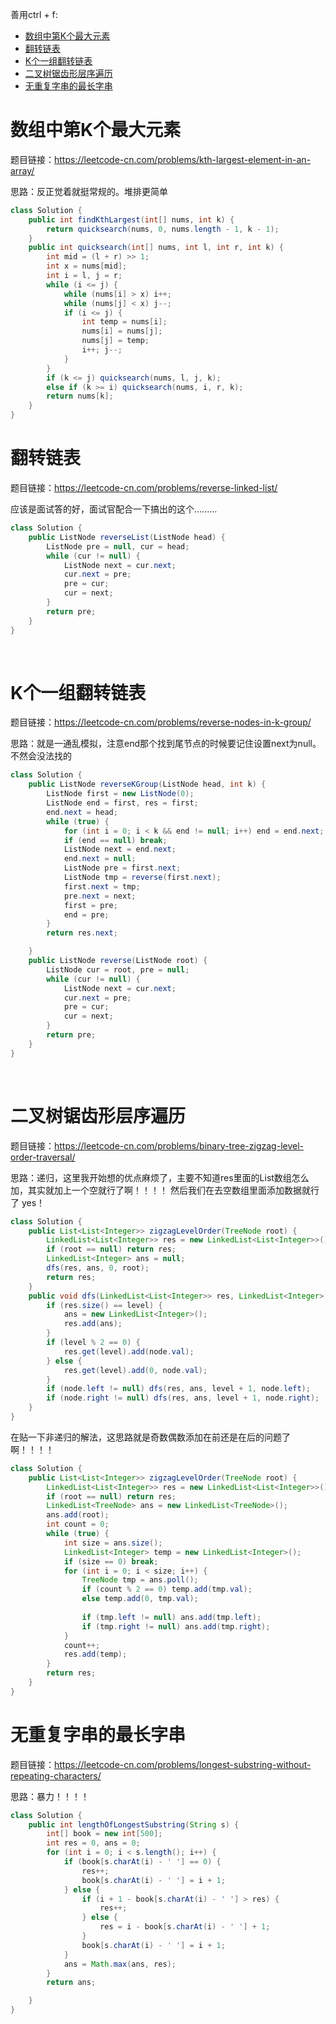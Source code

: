 善用ctrl + f:

* [数组中第K个最大元素](#数组中第K个最大元素)
* [翻转链表](#翻转链表)
* [K个一组翻转链表](#K个一组翻转链表)
* [二叉树锯齿形层序遍历](#二叉树锯齿形层序遍历)
* [无重复字串的最长字串](#无重复字串的最长字串)

# 数组中第K个最大元素
题目链接：https://leetcode-cn.com/problems/kth-largest-element-in-an-array/

思路：反正觉着就挺常规的。堆排更简单
```java
class Solution {
    public int findKthLargest(int[] nums, int k) {
        return quicksearch(nums, 0, nums.length - 1, k - 1);
    }
    public int quicksearch(int[] nums, int l, int r, int k) {
        int mid = (l + r) >> 1;
        int x = nums[mid];
        int i = l, j = r;
        while (i <= j) {
            while (nums[i] > x) i++;
            while (nums[j] < x) j--;
            if (i <= j) {
                int temp = nums[i];
                nums[i] = nums[j];
                nums[j] = temp;
                i++; j--;
            }
        }
        if (k <= j) quicksearch(nums, l, j, k);
        else if (k >= i) quicksearch(nums, i, r, k);
        return nums[k];
    }
}
```
# 翻转链表
题目链接：https://leetcode-cn.com/problems/reverse-linked-list/

应该是面试答的好，面试官配合一下搞出的这个.........
```java
class Solution {
    public ListNode reverseList(ListNode head) {
        ListNode pre = null, cur = head;
        while (cur != null) {
            ListNode next = cur.next;
            cur.next = pre;
            pre = cur;
            cur = next;
        }
        return pre;
    }
}
```
&nbsp;
# K个一组翻转链表
题目链接：https://leetcode-cn.com/problems/reverse-nodes-in-k-group/

思路：就是一通乱模拟，注意end那个找到尾节点的时候要记住设置next为null。不然会没法找的
```java
class Solution {
    public ListNode reverseKGroup(ListNode head, int k) {
        ListNode first = new ListNode(0);
        ListNode end = first, res = first;
        end.next = head;
        while (true) {
            for (int i = 0; i < k && end != null; i++) end = end.next;
            if (end == null) break;
            ListNode next = end.next;
            end.next = null;
            ListNode pre = first.next;
            ListNode tmp = reverse(first.next); 
            first.next = tmp;
            pre.next = next;
            first = pre;
            end = pre;
        }
        return res.next;

    }
    public ListNode reverse(ListNode root) {
        ListNode cur = root, pre = null;
        while (cur != null) {
            ListNode next = cur.next;
            cur.next = pre;
            pre = cur;
            cur = next;
        }
        return pre;
    }
}
```
&nbsp;

# 二叉树锯齿形层序遍历
题目链接：https://leetcode-cn.com/problems/binary-tree-zigzag-level-order-traversal/

思路：递归，这里我开始想的优点麻烦了，主要不知道res里面的List数组怎么加，其实就加上一个空就行了啊！！！！ 然后我们在去空数组里面添加数据就行了 yes！

```java
class Solution {
    public List<List<Integer>> zigzagLevelOrder(TreeNode root) {
        LinkedList<List<Integer>> res = new LinkedList<List<Integer>>();
        if (root == null) return res;
        LinkedList<Integer> ans = null;
        dfs(res, ans, 0, root);
        return res;
    }
    public void dfs(LinkedList<List<Integer>> res, LinkedList<Integer> ans, int level, TreeNode node) {
        if (res.size() == level) {
            ans = new LinkedList<Integer>();
            res.add(ans);
        }
        if (level % 2 == 0) {
            res.get(level).add(node.val);
        } else {
            res.get(level).add(0, node.val);
        }
        if (node.left != null) dfs(res, ans, level + 1, node.left);
        if (node.right != null) dfs(res, ans, level + 1, node.right);
    }
}
```

在贴一下非递归的解法，这思路就是奇数偶数添加在前还是在后的问题了啊！！！！
```java
class Solution {
    public List<List<Integer>> zigzagLevelOrder(TreeNode root) {
        LinkedList<List<Integer>> res = new LinkedList<List<Integer>>();
        if (root == null) return res;
        LinkedList<TreeNode> ans = new LinkedList<TreeNode>();
        ans.add(root);
        int count = 0;
        while (true) {
            int size = ans.size();
            LinkedList<Integer> temp = new LinkedList<Integer>();
            if (size == 0) break;
            for (int i = 0; i < size; i++) {
                TreeNode tmp = ans.poll();
                if (count % 2 == 0) temp.add(tmp.val);
                else temp.add(0, tmp.val);
                
                if (tmp.left != null) ans.add(tmp.left);
                if (tmp.right != null) ans.add(tmp.right);
            }
            count++;
            res.add(temp);
        }
        return res;
    }
}
```

# 无重复字串的最长字串

题目链接：https://leetcode-cn.com/problems/longest-substring-without-repeating-characters/

思路：暴力！！！！
```java
class Solution {
    public int lengthOfLongestSubstring(String s) {
        int[] book = new int[500];
        int res = 0, ans = 0;
        for (int i = 0; i < s.length(); i++) {
            if (book[s.charAt(i) - ' '] == 0) {
                res++;
                book[s.charAt(i) - ' '] = i + 1;
            } else {
                if (i + 1 - book[s.charAt(i) - ' '] > res) {
                    res++;
                } else {
                    res = i - book[s.charAt(i) - ' '] + 1;
                }
                book[s.charAt(i) - ' '] = i + 1;
            }
            ans = Math.max(ans, res);
        }
        return ans;

    }
}
```
